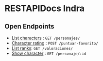 # RESTAPIDocs Indra

## Open Endpoints

- [List characters](catalog/getCharacters.md) : `GET /personajes/`
- [Character rating](catalog/addFavorite.md) : `POST /puntuar-favorito/`
- [List ranks](catalog/getRanks.md): `GET /valoraciones/`
- [Show character](catalog/getCharacter.md) : `GET /personaje/:id`

